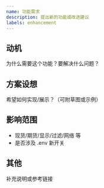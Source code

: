 ```yaml
---
name: 功能需求
description: 提出新的功能或改进建议
labels: enhancement
---
```


## 动机
为什么需要这个功能？要解决什么问题？

## 方案设想
希望如何实现/展示？（可附草图或示例）

## 影响范围
- 现货/期货/显示/过滤/网络 等
- 是否涉及 .env 新开关

## 其他
补充说明或参考链接
